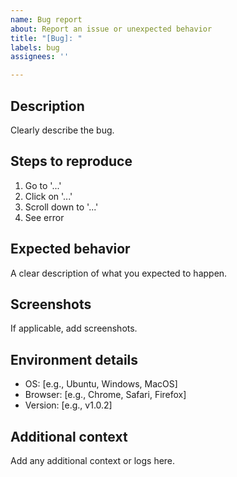 ```yaml
---
name: Bug report
about: Report an issue or unexpected behavior
title: "[Bug]: "
labels: bug
assignees: ''

---
```


## Description
Clearly describe the bug.

## Steps to reproduce
1. Go to '...'
2. Click on '...'
3. Scroll down to '...'
4. See error

## Expected behavior
A clear description of what you expected to happen.

## Screenshots
If applicable, add screenshots.

## Environment details
- OS: [e.g., Ubuntu, Windows, MacOS]
- Browser: [e.g., Chrome, Safari, Firefox]
- Version: [e.g., v1.0.2]

## Additional context
Add any additional context or logs here.
